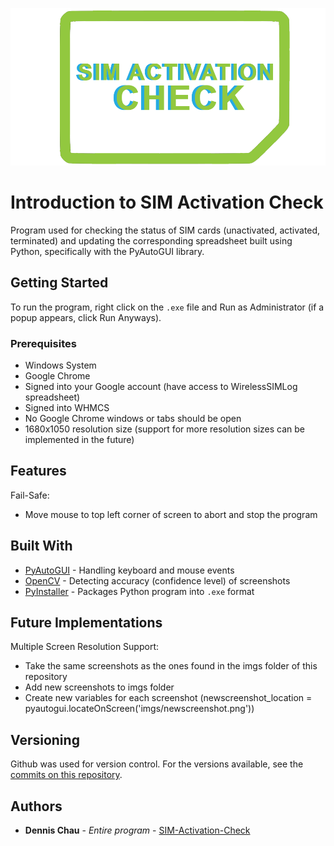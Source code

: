 [![](https://github.com/d7chau/SIM-Activation-Check/blob/master/imgs/SIMActivationCheckLogo1.png)](https://github.com/d7chau/SIM-Activation-Check)

# Introduction to SIM Activation Check

Program used for checking the status of SIM cards (unactivated, activated, terminated) and updating the corresponding spreadsheet built using Python, specifically with the PyAutoGUI library.

## Getting Started

To run the program, right click on the `.exe` file and Run as Administrator (if a popup appears, click Run Anyways).

### Prerequisites

* Windows System
* Google Chrome
* Signed into your Google account (have access to WirelessSIMLog spreadsheet)
* Signed into WHMCS
* No Google Chrome windows or tabs should be open
* 1680x1050 resolution size (support for more resolution sizes can be implemented in the future)

## Features

Fail-Safe:
* Move mouse to top left corner of screen to abort and stop the program

## Built With

* [PyAutoGUI](https://pyautogui.readthedocs.io/en/latest/) - Handling keyboard and mouse events
* [OpenCV](https://opencv.org/) - Detecting accuracy (confidence level) of screenshots
* [PyInstaller](https://www.pyinstaller.org/) - Packages Python program into `.exe` format

## Future Implementations

Multiple Screen Resolution Support: 
* Take the same screenshots as the ones found in the imgs folder of this repository
* Add new screenshots to imgs folder
* Create new variables for each screenshot (newscreenshot_location = pyautogui.locateOnScreen('imgs/newscreenshot.png'))

## Versioning

Github was used for version control. For the versions available, see the [commits on this repository](https://github.com/d7chau/SIM-Activation-Check/releases). 

## Authors

* **Dennis Chau** - *Entire program* - [SIM-Activation-Check](https://github.com/d7chau/SIM-Activation-Check)

